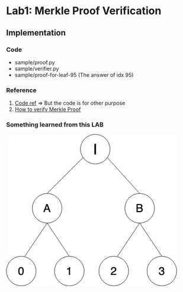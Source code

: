 # Lab1: Merkle Proof Verification

## Implementation

### Code
- sample/proof.py
- sample/verifier.py
- sample/proof-for-leaf-95 (The answer of idx 95)

### Reference
1. [Code ref](https://gist.github.com/TanjinAlam/b2bc9267f4c4d9ad6841343f0f184163) => But the code is for other purpose
2. [How to verify Merkle Proof](https://blog.csdn.net/mutourend/article/details/121325723)

### Something learned from this LAB

![image](https://github.com/Aaron7noraA/NYCU_BlockChain/blob/master/LAB1/tree.jpg)